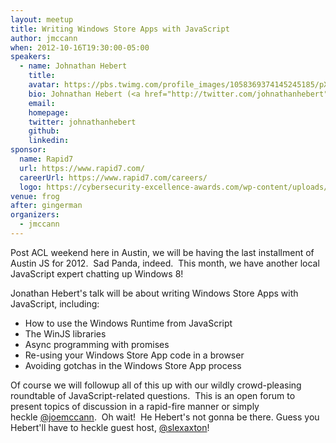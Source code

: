 ```yaml
---
layout: meetup
title: Writing Windows Store Apps with JavaScript
author: jmccann
when: 2012-10-16T19:30:00-05:00
speakers:
  - name: Johnathan Hebert
    title:
    avatar: https://pbs.twimg.com/profile_images/1058369374145245185/pXaFnCVT_400x400.jpg
    bio: Johnathan Hebert (<a href="http://twitter.com/johnathanhebert">@johnathanhebert</a>) is the lead JavaScript developer for <a href="http://evernote.com">Evernote</a> in Austin.  He spends his days writing <a href="http://skitch.com">Skitch</a> for Windows 8 and browsers, and loves to learn all the latest and greatest stuff that can be done with JavaScript.
    email:
    homepage:
    twitter: johnathanhebert
    github:
    linkedin:
sponsor:
  name: Rapid7
  url: https://www.rapid7.com/
  careerUrl: https://www.rapid7.com/careers/
  logo: https://cybersecurity-excellence-awards.com/wp-content/uploads/2016/02/377921-500x84.png
venue: frog
after: gingerman
organizers:
  - jmccann
---
```


Post ACL weekend here in Austin, we will be having the last installment of Austin JS for 2012.  Sad Panda, indeed.  This month, we have another local JavaScript expert chatting up Windows 8!

Jonathan Hebert's talk will be about writing Windows Store Apps with JavaScript, including:

* How to use the Windows Runtime from JavaScript
* The WinJS libraries
* Async programming with promises
* Re-using your Windows Store App code in a browser
* Avoiding gotchas in the Windows Store App process

Of course we will followup all of this up with our wildly crowd-pleasing roundtable of JavaScript-related questions.  This is an open forum to present topics of discussion in a rapid-fire manner or simply heckle [@joemccann][4].  Oh wait!  He Hebert's not gonna be there. Guess you Hebert'll have to heckle guest host, [@slexaxton][5]!

[4]: http://twitter.com/joemccann
[5]: http://twitter.com/slexaxton
